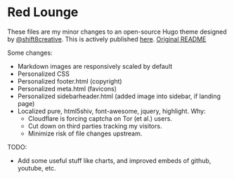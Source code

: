 Red Lounge
===========

These files are my minor changes to an open-source Hugo theme designed by [@shift8creative](http://www.twitter.com/shift8creative).
This is actively published [here](https://chass.is).
[Original README](ORIG.md)

Some changes:

* Markdown images are responsively scaled by default
* Personalized CSS
* Personalized footer.html (copyright)
* Personalized meta.html (favicons)
* Personalized sidebarheader.html (added image into sidebar, if landing page)
* Localized pure, html5shiv, font-awesome, jquery, highlight.  Why:
  * Cloudflare is forcing captcha on Tor (et al.) users.
  * Cut down on third parties tracking my visitors.
  * Minimize risk of file changes upstream.

TODO:

* Add some useful stuff like charts, and improved embeds of github, youtube, etc.